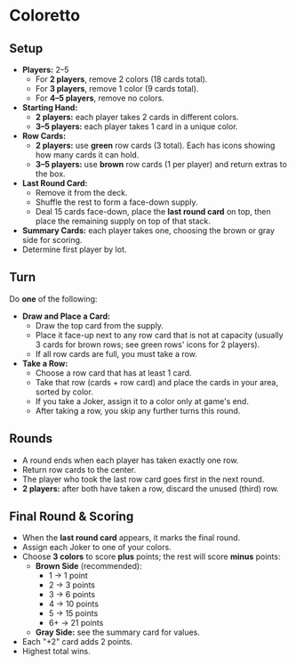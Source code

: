 # Coloretto

## Setup

- **Players:** 2–5
    - For **2 players**, remove 2 colors (18 cards total).
    - For **3 players**, remove 1 color (9 cards total).
    - For **4–5 players**, remove no colors.
- **Starting Hand:**
    - **2 players:** each player takes 2 cards in different colors.
    - **3–5 players:** each player takes 1 card in a unique color.
- **Row Cards:**
    - **2 players:** use **green** row cards (3 total). Each has icons showing how many cards it can hold.
    - **3–5 players:** use **brown** row cards (1 per player) and return extras to the box.
- **Last Round Card:**
    - Remove it from the deck.
    - Shuffle the rest to form a face-down supply.
    - Deal 15 cards face-down, place the **last round card** on top, then place the remaining supply on top of that stack.
- **Summary Cards:** each player takes one, choosing the brown or gray side for scoring.
- Determine first player by lot.

## Turn

Do **one** of the following:

- **Draw and Place a Card:**
    - Draw the top card from the supply.
    - Place it face-up next to any row card that is not at capacity (usually 3 cards for brown rows; see green rows' icons for 2 players).
    - If all row cards are full, you must take a row.
- **Take a Row:**
    - Choose a row card that has at least 1 card.
    - Take that row (cards + row card) and place the cards in your area, sorted by color.
    - If you take a Joker, assign it to a color only at game's end.
    - After taking a row, you skip any further turns this round.

## Rounds

- A round ends when each player has taken exactly one row.
- Return row cards to the center.
- The player who took the last row card goes first in the next round.
- **2 players:** after both have taken a row, discard the unused (third) row.

## Final Round & Scoring

- When the **last round card** appears, it marks the final round.
- Assign each Joker to one of your colors.
- Choose **3 colors** to score **plus** points; the rest will score **minus** points:
    - **Brown Side** (recommended):
        - 1 → 1 point
        - 2 → 3 points
        - 3 → 6 points
        - 4 → 10 points
        - 5 → 15 points
        - 6+ → 21 points
    - **Gray Side:** see the summary card for values.
- Each "+2" card adds 2 points.
- Highest total wins.
